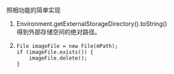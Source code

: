照相功能的简单实现  

1. Environment.getExternalStorageDirectory().toString()  
   得到外部存储空间的绝对路径。  
2.   
   ```
   File imageFile = new File(mPath);
   if (imageFile.exists()) {
       imageFile.delete();
   }
   ```
